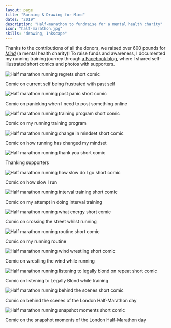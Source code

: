 ```yaml
---
layout: page
title: "Running & Drawing for Mind"
dates: "2019"
description: "Half-marathon to fundraise for a mental health charity"
icon: "half-marathon.jpg"
skills: "drawing, Inkscape"
---
```


Thanks to the contributions of all the donors, we raised over 600 pounds for [_Mind_](https://www.mind.org.uk/) (a mental health charity)! To raise funds and awareness, I documented my running training journey through [a Facebook blog](https://www.facebook.com/gracerunningformind/), where I shared self-illustrated short comics and photos with supporters.

![Half marathon running regrets short comic][1]

<figcaption>Comic on current self being frustrated with past self</figcaption>

![Half marathon running post panic short comic][2]

<figcaption>Comic on panicking when I need to post something online</figcaption>

![Half marathon running training program short comic][3]

<figcaption>Comic on my running training program</figcaption>

![Half marathon running change in mindset short comic][4]

<figcaption>Comic on how running has changed my mindset</figcaption>

![Half marathon running thank you short comic][5]

<figcaption>Thanking supporters</figcaption>

![Half marathon running how slow do I go short comic][6]

<figcaption>Comic on how slow I run</figcaption>

![Half marathon running interval training short comic][7]

<figcaption>Comic on my attempt in doing interval training</figcaption>

![Half marathon running what energy short comic][8]

<figcaption>Comic on crossing the street whilst running</figcaption>

![Half marathon running routine short comic][9]

<figcaption>Comic on my running routine</figcaption>

![Half marathon running wind wrestling short comic][10]

<figcaption>Comic on wrestling the wind while running</figcaption>

![Half marathon running listening to legally blond on repeat short comic][11]

<figcaption>Comic on listening to Legally Blond while training</figcaption>

![Half marathon running behind the scenes short comic][12]

<figcaption>Comic on behind the scenes of the London Half-Marathon day</figcaption>

![Half marathon running snapshot moments short comic][13]

<figcaption>Comic on the snapshot moments of the London Half-Marathon day</figcaption>

[1]: {{site.url}}/assets/pages/half-marathon/regret-comic.jpg
[2]: {{site.url}}/assets/pages/half-marathon/post_panic.jpg
[3]: {{site.url}}/assets/pages/half-marathon/training_program.jpg
[4]: {{site.url}}/assets/pages/half-marathon/mindset_change.jpg
[5]: {{site.url}}/assets/pages/half-marathon/thank_you.jpg
[6]: {{site.url}}/assets/pages/half-marathon/how_slow_i_run.png
[7]: {{site.url}}/assets/pages/half-marathon/interval_training.png
[8]: {{site.url}}/assets/pages/half-marathon/what_energy.png
[9]: {{site.url}}/assets/pages/half-marathon/running_routine.jpg
[10]: {{site.url}}/assets/pages/half-marathon/wind_wrestling.png
[11]: {{site.url}}/assets/pages/half-marathon/legally_blond.jpg
[12]: {{site.url}}/assets/pages/half-marathon/behind_the_scenes.png
[13]: {{site.url}}/assets/pages/half-marathon/snap_shot_moments.png
